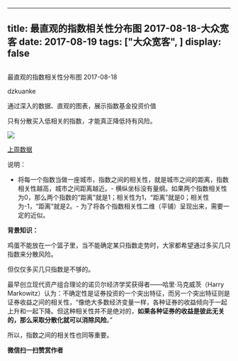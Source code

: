 
---
title:   最直观的指数相关性分布图 2017-08-18-大众宽客
date: 2017-08-19
tags: ["大众宽客", ]
display: false
---


## 



最直观的指数相关性分布图 2017-08-18




dzkuanke




通过深入的数据、直观的图表，展示指数基金投资价值


只有分散买入低相关的指数，才能真正降低持有风险。



<img data-s="300,640" data-type="png" src="https://mmbiz.qpic.cn/mmbiz_png/PKw3FQPmhIiaosrYias6CQ4Vf12I6FRhBG3wkJrl0TraibvicI4mX4HHY8VeEnLtBLVrRib1AczTnrNv0lF9vBj55Tg/0?wx_fmt=png" class="" data-ratio="0.7980295566502463" data-w="1218"/>

[上周数据](http://mp.weixin.qq.com/s?__biz=MzAwMTc1MDcwNw==&amp;mid=2648272257&amp;idx=1&amp;sn=9f3914d92266d3c0f2fd10591555dbc9&amp;chksm=82f92e5db58ea74b1173e643fac3be5e59af87a028f2a2a75ff0a2a8e031b155861f9790f3ad&amp;scene=21#wechat_redirect)



说明：
- 将每一个指数当做一座城市，指数之间的相关性，就是城市之间的距离，指数相关性越高，城市之间距离越近。- 横纵坐标没有量纲。如果两个指数相关性为0，那么两个指数的“距离”就是1；相关性为1，“距离”就是0；相关性为-1，“距离”就是2。- 为了将各个指数相关性二维（平铺）呈现出来，需要一定的近似。


**背景知识：**

鸡蛋不能放在一个篮子里，当不能确定某只指数走势时，大家都希望通过多买几只指数来分散风险。&nbsp;



但仅仅多买几只指数是不够的。&nbsp;



最早创立现代资产组合理论的诺贝尔经济学奖获得者——哈里·马克威茨（Harry Markowitz）认为：不确定性是证券投资的一个突出特征，而另一个突出特征则是证券收益之间的相关性，“像绝大多数经济变量一样，各种证券的收益倾向于一起上升和一起下降。但这种相关性并不是绝对的，**如果各种证券的收益是彼此无关的，那么采取分散化就可以消除风险**。”&nbsp;



所以，指数之间的相关性也同等重要。




**微信扫一扫赞赏作者**















